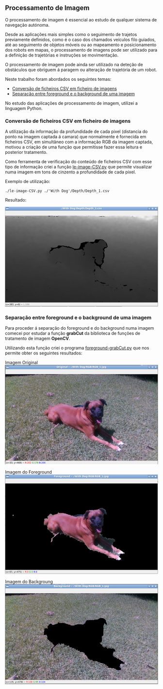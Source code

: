 ## Processamento de Imagem

O processamento de imagem é essencial ao estudo de qualquer sistema de navegação autónoma.

Desde as aplicações mais simples como o seguimento de trajetos previamente definidos, como é o caso dos chamados veículos filo guiados, até ao seguimento de objetos móveis ou ao mapeamento e posicionamento dos robots em mapas, o processamento de imagens pode ser utilizado para a definição de trajetórias e instruções se movimentação.

O processamento de imagem pode ainda ser utilizado na deteção de obstáculos que obriguem á paragem ou alteração de trajetória de um robot.

Neste trabalho foram abordados os seguintes temas:

- [Conversão de ficheiros CSV em ficheiro de imagens](#conversão-de-ficheiros-csv-em-ficheiro-de-imagens)
- [Separação entre foreground e o background de uma imagem](#separação-entre-foreground-e-o-background-de-uma-imagem)

No estudo das aplicações de processamento de imagem, utilizei a linguagem Python.

### Conversão de ficheiros CSV em ficheiro de imagens
A utilização da informação da profundidade de cada pixel (distancia do ponto na imagem captada á camara) que normalmente é fornecida em ficheiros CSV, em simultâneo com a informação RGB da imagem captada, motivou a criação de uma função que permitisse fazer essa leitura e posterior tratamento.

Como ferramenta de verificação do conteúdo de ficheiros CSV com esse tipo de informação criei a função [le-image-CSV.py](../procImg/le-image-CSV.py) que permite visualizar numa imagem em tons de cinzento a profundidade de cada pixel.

Exemplo de utilização:

    ./le-image-CSV.py ./'With Dog'/Depth/Depth_1.csv

Resultado:

![dogDepth_1.csv.jpg](../imgs/dogDepth_1.csv.jpg)

### Separação entre foreground e o background de uma imagem
Para proceder á separação do foreground e do background numa imagem comecei por estudar a função __grabCut__ da biblioteca de funções de tratamento de imagem __OpenCV__.

Utilizando esta função criei o programa [foreground-grabCut.py](../procImg/foreground-grabCut.py) que nos permite obter os seguintes resultados:

Imagem Original
![grabCut-Original](../imgs/grabCut-Original.jpg)

Imagem do Foreground
![grabCut-Foreground](../imgs/grabCut-Foreground.jpg)

Imagem do Backgroung
![grabCut-Background](../imgs/grabCut-Background.jpg)




